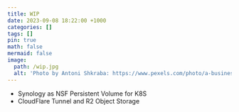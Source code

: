 ```yaml
---
title: WIP
date: 2023-09-08 18:22:00 +1000
categories: []
tags: []
pin: true
math: false
mermaid: false
image:
  path: /wip.jpg
  alt: 'Photo by Antoni Shkraba: https://www.pexels.com/photo/a-businessman-wearing-a-wireless-headset-8191969/'
---
```


- Synology as NSF Persistent Volume for K8S
- CloudFlare Tunnel and R2 Object Storage
